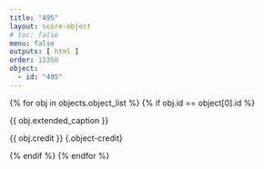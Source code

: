 ```yaml
---
title: "495"
layout: score-object
# toc: false
menu: false
outputs: [ html ]
order: 15350
object:
  - id: "495"
---
```


{% for obj in objects.object_list %}
{% if obj.id == object[0].id %}

{{ obj.extended_caption }}

{{ obj.credit }} {.object-credit}

{% endif %}
{% endfor %}
